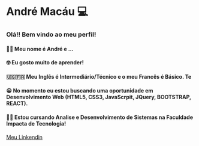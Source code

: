 <!--
### Hi there 👋
**AndreMacau/AndreMacau** is a ✨ _special_ ✨ repository because its `README.md` (this file) appears on your GitHub profile.

Here are some ideas to get you started:

- 🔭 I’m currently working on ...
- 🌱 I’m currently learning ...
- 👯 I’m looking to collaborate on ...
- 🤔 I’m looking for help with ...
- 💬 Ask me about ...
- 📫 How to reach me: ...
- 😄 Pronouns: ...
- ⚡ Fun fact: ...
-->
# André Macáu :computer:

### Olá!! Bem vindo ao meu perfil!
#### :raising_hand_man: Meu nome é André e ...
#### :nerd_face: Eu gosto muito de aprender!
#### :us::fr: Meu Inglês é Intermediário/Técnico e o meu Francês é Básico. Te
#### :grinning: No momento eu estou buscando uma oportunidade em Desenvolvimento Web (HTML5, CSS3, JavaScrpit, JQuery, BOOTSTRAP, REACT).
#### :man_student: Estou cursando Analise e Desenvolvimento de Sistemas na Faculdade Impacta de Tecnologia!
[Meu Linkendin](https://www.linkedin.com/in/andre-macau83/)
